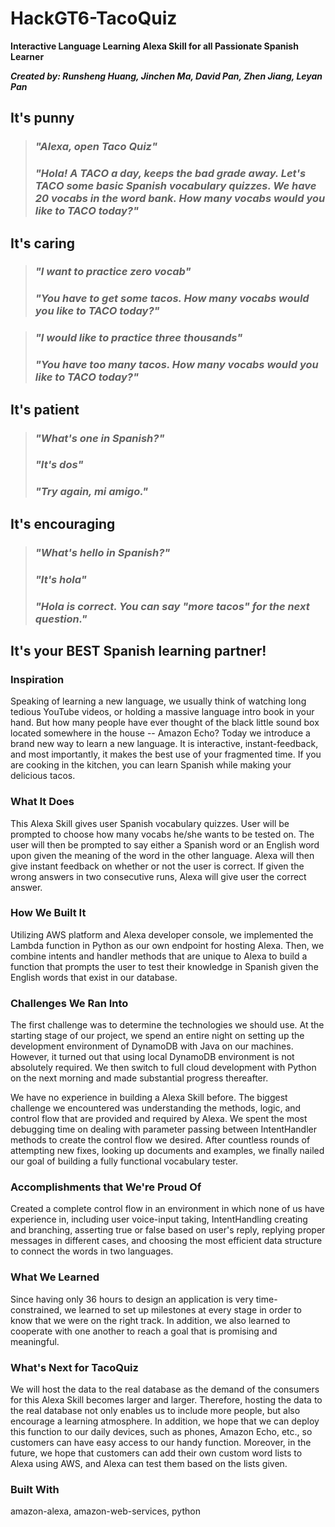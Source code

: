 # HackGT6-TacoQuiz

**Interactive Language Learning Alexa Skill for all Passionate Spanish Learner**

***Created by: Runsheng Huang, Jinchen Ma, David Pan, Zhen Jiang, Leyan Pan***

## **It's punny** 
> ### *"Alexa, open Taco Quiz"*
> ### *"Hola! A TACO a day, keeps the bad grade away. Let's TACO some basic Spanish vocabulary quizzes. We have 20 vocabs in the word bank. How many vocabs would you like to TACO today?"*

## **It's caring** ##
> ### *"I want to practice zero vocab"*
> ### *"You have to get some tacos. How many vocabs would you like to TACO today?"*

> ### *"I would like to practice three thousands"*
> ### *"You have too many tacos. How many vocabs would you like to TACO today?"*

## **It's patient** ##
> ### *"What's one in Spanish?"*
> ### *"It's dos"*
> ### *"Try again, mi amigo."*

## **It's encouraging** ##
> ### *"What's hello in Spanish?"*
> ### *"It's hola"*
> ### *"Hola is correct. You can say "more tacos" for the next question."*

## **It's your BEST Spanish learning partner!** ##


### Inspiration
Speaking of learning a new language, we usually think of watching long tedious YouTube videos, or holding a massive language intro book in your hand. But how many people have ever thought of the black little sound box located somewhere in the house -- Amazon Echo? Today we introduce a brand new way to learn a new language. It is interactive, instant-feedback, and most importantly, it makes the best use of your fragmented time. If you are cooking in the kitchen, you can learn Spanish while making your delicious tacos.

### What It Does
This Alexa Skill gives user Spanish vocabulary quizzes. User will be prompted to choose how many vocabs he/she wants to be tested on. The user will then be prompted to say either a Spanish word or an English word upon given the meaning of the word in the other language. Alexa will then give instant feedback on whether or not the user is correct. If given the wrong answers in two consecutive runs, Alexa will give user the correct answer.

### How We Built It
Utilizing AWS platform and Alexa developer console, we implemented the Lambda function in Python as our own endpoint for hosting Alexa. Then, we combine intents and handler methods that are unique to Alexa to build a function that prompts the user to test their knowledge in Spanish given the English words that exist in our database.

### Challenges We Ran Into
The first challenge was to determine the technologies we should use. At the starting stage of our project, we spend an entire night on setting up the development environment of DynamoDB with Java on our machines. However, it turned out that using local DynamoDB environment is not absolutely required. We then switch to full cloud development with Python on the next morning and made substantial progress thereafter.

We have no experience in building a Alexa Skill before. The biggest challenge we encountered was understanding the methods, logic, and control flow that are provided and required by Alexa. We spent the most debugging time on dealing with parameter passing between IntentHandler methods to create the control flow we desired. After countless rounds of attempting new fixes, looking up documents and examples, we finally nailed our goal of building a fully functional vocabulary tester.

### Accomplishments that We're Proud Of
Created a complete control flow in an environment in which none of us have experience in, including user voice-input taking, IntentHandling creating and branching, asserting true or false based on user's reply, replying proper messages in different cases, and choosing the most efficient data structure to connect the words in two languages.

### What We Learned
Since having only 36 hours to design an application is very time-constrained, we learned to set up milestones at every stage in order to know that we were on the right track. In addition, we also learned to cooperate with one another to reach a goal that is promising and meaningful.

### What's Next for TacoQuiz
We will host the data to the real database as the demand of the consumers for this Alexa Skill becomes larger and larger. Therefore, hosting the data to the real database not only enables us to include more people, but also encourage a learning atmosphere. In addition, we hope that we can deploy this function to our daily devices, such as phones, Amazon Echo, etc., so customers can have easy access to our handy function. Moreover, in the future, we hope that customers can add their own custom word lists to Alexa using AWS, and Alexa can test them based on the lists given.

### Built With
amazon-alexa, amazon-web-services, python
